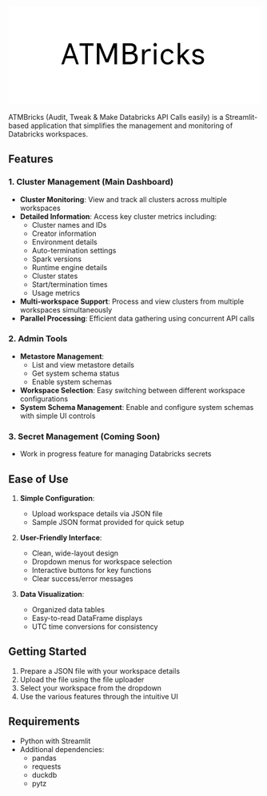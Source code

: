 ![ATMBricks](assets/ATMBricks.png)

ATMBricks (Audit, Tweak & Make Databricks API Calls easily) is a Streamlit-based application that simplifies the management and monitoring of Databricks workspaces.

## Features

### 1. Cluster Management (Main Dashboard)
- **Cluster Monitoring**: View and track all clusters across multiple workspaces
- **Detailed Information**: Access key cluster metrics including:
  - Cluster names and IDs
  - Creator information
  - Environment details
  - Auto-termination settings
  - Spark versions
  - Runtime engine details
  - Cluster states
  - Start/termination times
  - Usage metrics
- **Multi-workspace Support**: Process and view clusters from multiple workspaces simultaneously
- **Parallel Processing**: Efficient data gathering using concurrent API calls

### 2. Admin Tools
- **Metastore Management**:
  - List and view metastore details
  - Get system schema status
  - Enable system schemas
- **Workspace Selection**: Easy switching between different workspace configurations
- **System Schema Management**: Enable and configure system schemas with simple UI controls

### 3. Secret Management (Coming Soon)
- Work in progress feature for managing Databricks secrets

## Ease of Use

1. **Simple Configuration**:
   - Upload workspace details via JSON file
   - Sample JSON format provided for quick setup

2. **User-Friendly Interface**:
   - Clean, wide-layout design
   - Dropdown menus for workspace selection
   - Interactive buttons for key functions
   - Clear success/error messages

3. **Data Visualization**:
   - Organized data tables
   - Easy-to-read DataFrame displays
   - UTC time conversions for consistency

## Getting Started

1. Prepare a JSON file with your workspace details
2. Upload the file using the file uploader
3. Select your workspace from the dropdown
4. Use the various features through the intuitive UI

## Requirements
- Python with Streamlit
- Additional dependencies:
  - pandas
  - requests
  - duckdb
  - pytz